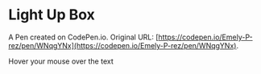 # Light Up Box 

A Pen created on CodePen.io. Original URL: [https://codepen.io/Emely-P-rez/pen/WNqgYNx](https://codepen.io/Emely-P-rez/pen/WNqgYNx).

Hover your mouse over the text 
